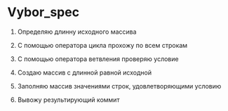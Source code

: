 # Vybor_spec
1. Определяю длинну исходного массива

2. С помощью оператора цикла прохожу по всем строкам

3. С помощью оператора ветвления проверяю условие
 
5. Создаю массив с длинной равной исходной

7. Заполняю массив значениями строк, удовлетворяющими условию

9. Вывожу результирующий коммит
 
